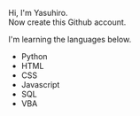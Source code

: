 Hi, I'm Yasuhiro.<br>
Now create this Github account.<br>

I'm learning the languages below.

- Python
- HTML
- CSS
- Javascript
- SQL
- VBA



<!---
yasuhiro112358/yasuhiro112358 is a ✨ special ✨ repository because its `README.md` (this file) appears on your GitHub profile.
You can click the Preview link to take a look at your changes.
--->
